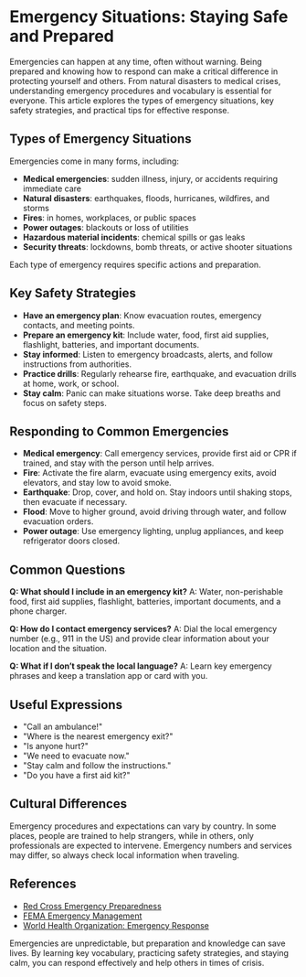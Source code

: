 # Emergency Situations: Staying Safe and Prepared

Emergencies can happen at any time, often without warning. Being prepared and knowing how to respond can make a critical difference in protecting yourself and others. From natural disasters to medical crises, understanding emergency procedures and vocabulary is essential for everyone. This article explores the types of emergency situations, key safety strategies, and practical tips for effective response.

## Types of Emergency Situations

Emergencies come in many forms, including:
- **Medical emergencies**: sudden illness, injury, or accidents requiring immediate care
- **Natural disasters**: earthquakes, floods, hurricanes, wildfires, and storms
- **Fires**: in homes, workplaces, or public spaces
- **Power outages**: blackouts or loss of utilities
- **Hazardous material incidents**: chemical spills or gas leaks
- **Security threats**: lockdowns, bomb threats, or active shooter situations

Each type of emergency requires specific actions and preparation.

## Key Safety Strategies

- **Have an emergency plan**: Know evacuation routes, emergency contacts, and meeting points.
- **Prepare an emergency kit**: Include water, food, first aid supplies, flashlight, batteries, and important documents.
- **Stay informed**: Listen to emergency broadcasts, alerts, and follow instructions from authorities.
- **Practice drills**: Regularly rehearse fire, earthquake, and evacuation drills at home, work, or school.
- **Stay calm**: Panic can make situations worse. Take deep breaths and focus on safety steps.

## Responding to Common Emergencies

- **Medical emergency**: Call emergency services, provide first aid or CPR if trained, and stay with the person until help arrives.
- **Fire**: Activate the fire alarm, evacuate using emergency exits, avoid elevators, and stay low to avoid smoke.
- **Earthquake**: Drop, cover, and hold on. Stay indoors until shaking stops, then evacuate if necessary.
- **Flood**: Move to higher ground, avoid driving through water, and follow evacuation orders.
- **Power outage**: Use emergency lighting, unplug appliances, and keep refrigerator doors closed.

## Common Questions

**Q: What should I include in an emergency kit?**
A: Water, non-perishable food, first aid supplies, flashlight, batteries, important documents, and a phone charger.

**Q: How do I contact emergency services?**
A: Dial the local emergency number (e.g., 911 in the US) and provide clear information about your location and the situation.

**Q: What if I don’t speak the local language?**
A: Learn key emergency phrases and keep a translation app or card with you.

## Useful Expressions

- "Call an ambulance!"
- "Where is the nearest emergency exit?"
- "Is anyone hurt?"
- "We need to evacuate now."
- "Stay calm and follow the instructions."
- "Do you have a first aid kit?"

## Cultural Differences

Emergency procedures and expectations can vary by country. In some places, people are trained to help strangers, while in others, only professionals are expected to intervene. Emergency numbers and services may differ, so always check local information when traveling.

## References

- [Red Cross Emergency Preparedness](https://www.redcross.org/get-help/how-to-prepare-for-emergencies.html)
- [FEMA Emergency Management](https://www.ready.gov/)
- [World Health Organization: Emergency Response](https://www.who.int/emergencies)

Emergencies are unpredictable, but preparation and knowledge can save lives. By learning key vocabulary, practicing safety strategies, and staying calm, you can respond effectively and help others in times of crisis.